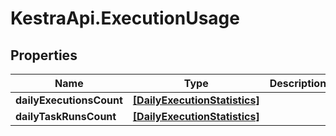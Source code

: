 # KestraApi.ExecutionUsage

## Properties

Name | Type | Description | Notes
------------ | ------------- | ------------- | -------------
**dailyExecutionsCount** | [**[DailyExecutionStatistics]**](DailyExecutionStatistics.md) |  | [optional] 
**dailyTaskRunsCount** | [**[DailyExecutionStatistics]**](DailyExecutionStatistics.md) |  | [optional] 



